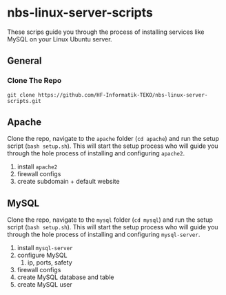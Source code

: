 # nbs-linux-server-scripts
These scrips guide you through the process of installing services like MySQL on your Linux Ubuntu server.

## General
### Clone The Repo
`git clone https://github.com/HF-Informatik-TEKO/nbs-linux-server-scripts.git`

## Apache
Clone the repo, navigate to the `apache` folder (`cd apache`) and run the setup script (`bash setup.sh`). This will start the setup process who will guide you through the hole process of installing and configuring `apache2`.
  
1. install `apache2`
2. firewall configs
3. create subdomain + default website


## MySQL
Clone the repo, navigate to the `mysql` folder (`cd mysql`) and run the setup script (`bash setup.sh`). This will start the setup process who will guide you through the hole process of installing and configuring `mysql-server`.
  
1. install `mysql-server`
2. configure MySQL
   1. ip, ports, safety
3. firewall configs
4. create MySQL database and table
5. create MySQL user
